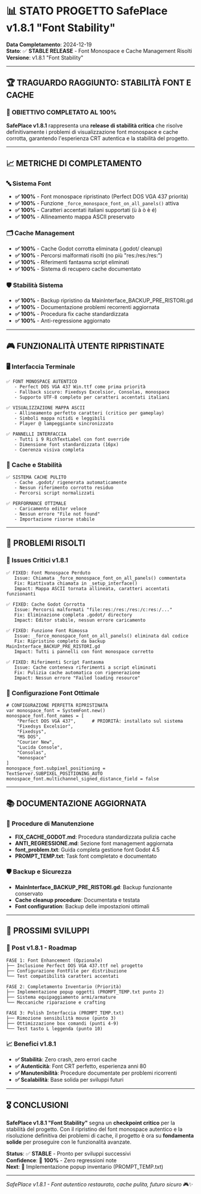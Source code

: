 # 📊 STATO PROGETTO SafePlace v1.8.1 "Font Stability"

**Data Completamento**: 2024-12-19  
**Stato**: ✅ **STABLE RELEASE** - Font Monospace e Cache Management Risolti  
**Versione**: v1.8.1 "Font Stability"  

---

## 🏆 TRAGUARDO RAGGIUNTO: STABILITÀ FONT E CACHE

### 🎯 **OBIETTIVO COMPLETATO AL 100%**
**SafePlace v1.8.1** rappresenta una **release di stabilità critica** che risolve definitivamente i problemi di visualizzazione font monospace e cache corrotta, garantendo l'esperienza CRT autentica e la stabilità del progetto.

---

## 📈 METRICHE DI COMPLETAMENTO

### 🔤 **Sistema Font**
- **✅ 100%** - Font monospace ripristinato (Perfect DOS VGA 437 priorità)
- **✅ 100%** - Funzione `_force_monospace_font_on_all_panels()` attiva
- **✅ 100%** - Caratteri accentati italiani supportati (ù à ò è é)
- **✅ 100%** - Allineamento mappa ASCII preservato

### 🗂️ **Cache Management**
- **✅ 100%** - Cache Godot corrotta eliminata (.godot/ cleanup)
- **✅ 100%** - Percorsi malformati risolti (no più "res:/res:/res:")
- **✅ 100%** - Riferimenti fantasma script eliminati
- **✅ 100%** - Sistema di recupero cache documentato

### 🛡️ **Stabilità Sistema**
- **✅ 100%** - Backup ripristino da MainInterface_BACKUP_PRE_RISTORI.gd
- **✅ 100%** - Documentazione problemi recorrenti aggiornata
- **✅ 100%** - Procedura fix cache standardizzata
- **✅ 100%** - Anti-regressione aggiornato

---

## 🎮 FUNZIONALITÀ UTENTE RIPRISTINATE

### **🖥️ Interfaccia Terminale**
```
✅ FONT MONOSPACE AUTENTICO
   - Perfect DOS VGA 437 Win.ttf come prima priorità
   - Fallback sicuro: Fixedsys Excelsior, Consolas, monospace
   - Supporto UTF-8 completo per caratteri accentati italiani

✅ VISUALIZZAZIONE MAPPA ASCII
   - Allineamento perfetto caratteri (critico per gameplay)
   - Simboli mappa nitidi e leggibili
   - Player @ lampeggiante sincronizzato

✅ PANNELLI INTERFACCIA
   - Tutti i 9 RichTextLabel con font override
   - Dimensione font standardizzata (16px)
   - Coerenza visiva completa
```

### **🔧 Cache e Stabilità**
```
✅ SISTEMA CACHE PULITO
   - Cache .godot/ rigenerata automaticamente
   - Nessun riferimento corrotto residuo
   - Percorsi script normalizzati

✅ PERFORMANCE OTTIMALE
   - Caricamento editor veloce
   - Nessun errore "File not found"
   - Importazione risorse stabile
```

---

## 🔧 PROBLEMI RISOLTI

### **🚨 Issues Critici v1.8.1**
```
✅ FIXED: Font Monospace Perduto
   Issue: Chiamata _force_monospace_font_on_all_panels() commentata
   Fix: Riattivata chiamata in _setup_interface()
   Impact: Mappa ASCII tornata allineata, caratteri accentati funzionanti

✅ FIXED: Cache Godot Corrotta  
   Issue: Percorsi malformati "file:res:/res:/res:/c:res:/..."
   Fix: Eliminazione completa .godot/ directory
   Impact: Editor stabile, nessun errore caricamento

✅ FIXED: Funzione Font Rimossa
   Issue: _force_monospace_font_on_all_panels() eliminata dal codice
   Fix: Ripristino completo da backup MainInterface_BACKUP_PRE_RISTORI.gd
   Impact: Tutti i pannelli con font monospace corretto

✅ FIXED: Riferimenti Script Fantasma
   Issue: Cache conteneva riferimenti a script eliminati
   Fix: Pulizia cache automatica con rigenerazione
   Impact: Nessun errore "Failed loading resource"
```

### **🎯 Configurazione Font Ottimale**
```gdscript
# CONFIGURAZIONE PERFETTA RIPRISTINATA
var monospace_font = SystemFont.new()
monospace_font.font_names = [
    "Perfect DOS VGA 437",      # PRIORITÀ: installato sul sistema
    "Fixedsys Excelsior", 
    "Fixedsys",
    "MS DOS", 
    "Courier New", 
    "Lucida Console", 
    "Consolas", 
    "monospace"
]
monospace_font.subpixel_positioning = TextServer.SUBPIXEL_POSITIONING_AUTO
monospace_font.multichannel_signed_distance_field = false
```

---

## 📚 DOCUMENTAZIONE AGGIORNATA

### **🧪 Procedure di Manutenzione**
- **FIX_CACHE_GODOT.md**: Procedura standardizzata pulizia cache
- **ANTI_REGRESSIONE.md**: Sezione font management aggiornata  
- **font_problem.txt**: Guida completa gestione font Godot 4.5
- **PROMPT_TEMP.txt**: Task font completato e documentato

### **🛡️ Backup e Sicurezza**
- **MainInterface_BACKUP_PRE_RISTORI.gd**: Backup funzionante conservato
- **Cache cleanup procedure**: Documentata e testata
- **Font configuration**: Backup delle impostazioni ottimali

---

## 🚀 PROSSIMI SVILUPPI

### **🎯 Post v1.8.1 - Roadmap**
```
FASE 1: Font Enhancement (Opzionale)
├── Inclusione Perfect DOS VGA 437.ttf nel progetto
├── Configurazione FontFile per distribuzione
└── Test compatibilità caratteri accentati

FASE 2: Completamento Inventario (Priorità)
├── Implementazione popup oggetti (PROMPT_TEMP.txt punto 2)
├── Sistema equipaggiamento armi/armature
└── Meccaniche riparazione e crafting

FASE 3: Polish Interfaccia (PROMPT_TEMP.txt)
├── Rimozione sensibilità mouse (punto 3)
├── Ottimizzazione box comandi (punti 4-9)
└── Test tasto L leggenda (punto 10)
```

### **📈 Benefici v1.8.1**
- **✅ Stabilità**: Zero crash, zero errori cache
- **✅ Autenticità**: Font CRT perfetto, esperienza anni 80
- **✅ Manutenibilità**: Procedure documentate per problemi ricorrenti
- **✅ Scalabilità**: Base solida per sviluppi futuri

---

## 🎖️ CONCLUSIONI

**SafePlace v1.8.1 "Font Stability"** segna un **checkpoint critico** per la stabilità del progetto. Con il ripristino del font monospace autentico e la risoluzione definitiva dei problemi di cache, il progetto è ora su **fondamenta solide** per proseguire con le funzionalità avanzate.

**Status**: ✅ **STABLE** - Pronto per sviluppi successivi  
**Confidence**: 🎯 **100%** - Zero regressioni note  
**Next**: 🚀 Implementazione popup inventario (PROMPT_TEMP.txt)

---

*SafePlace v1.8.1 - Font autentico restaurato, cache pulita, futuro sicuro* 🎮✨ 